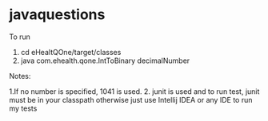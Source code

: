 # javaquestions
To run

1. cd eHealtQOne/target/classes
2. java com.ehealth.qone.IntToBinary decimalNumber

Notes:

1.If no number is specified, 1041 is used.
2. junit  is used and to run test, junit must be in your classpath otherwise just use Intellij IDEA or any IDE to run my tests